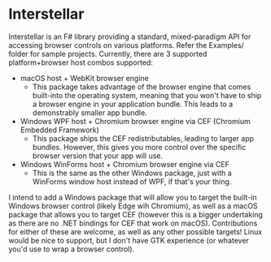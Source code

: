 # Interstellar
Interstellar is an F# library providing a standard, mixed-paradigm API for accessing browser controls on various platforms. Refer the Examples/ folder for sample projects. Currently, there are 3 supported platform+browser host combos supported:
- macOS host + WebKit browser engine
  - This package takes advantage of the browser engine that comes built-into the operating system, meaning that you won't have to ship a browser engine in your application bundle. This leads to a demonstrably smaller app bundle.
- Windows WPF host + Chromium browser engine via CEF (Chromium Embedded Framework)
  - This package ships the CEF redistributables, leading to larger app bundles. However, this gives you more control over the specific browser version that your app will use.
- Windows WinForms host + Chromium browser engine via CEF
  - This is the same as the other Windows package, just with a WinForms window host instead of WPF, if that's your thing.
  
I intend to add a Windows package that will allow you to target the built-in Windows browser control (likely Edge wih Chromium), as well as a macOS package that allows you to target CEF (however this is a bigger undertaking as there are no .NET bindings for CEF that work on macOS). Contributions for either of these are welcome, as well as any other possible targets! Linux would be nice to support, but I don't have GTK experience (or whatever you'd use to wrap a browser control).
